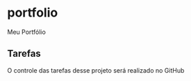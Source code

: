 # portfolio
Meu Portfólio

## Tarefas

O controle das tarefas desse projeto será realizado no GitHub

